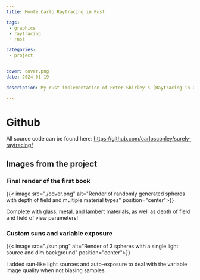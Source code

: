 ```yaml
---
title: Monte Carlo Raytracing in Rust 

tags:
 - graphics
 - raytracing
 - rust

categories:
 - project


cover: cover.png
date: 2024-01-19 

description: My rust implementation of Peter Shirley's [Raytracing in One Weekend Series](https://raytracing.github.io/), fit with additional geometry types, auto-exposure, and parallel processing. Repo [here](https://github.com/carlosconley/surely-raytracing/)

---
```

# Github 

All source code can be found here: https://github.com/carlosconley/surely-raytracing/
## Images from the project

### Final render of the first book
{{< image src="./cover.png" alt="Render of randomly generated spheres with depth of field and multiple material types" position="center">}}

Complete with glass, metal, and lambert materials, as well as depth of field and field of view parameters!

### Custom suns and variable exposure
{{< image src="./sun.png" alt="Render of 3 spheres with a single light source and dim background" position="center">}}

I added sun-like light sources and auto-exposure to deal with the variable image quality when not biasing samples.

